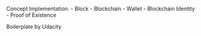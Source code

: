 Concept Implementation: 
    - Block
    - Blockchain
    - Wallet
    - Blockchain Identity
    - Proof of Existence

Boilerplate by Udacity
